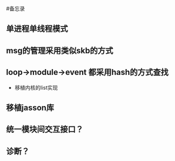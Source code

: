 #备忘录

## 单进程单线程模式
## msg的管理采用类似skb的方式
## loop->module->event 都采用hash的方式查找
* 移植内核的list实现

## 移植jasson库

## 统一模块间交互接口？

## 诊断？
